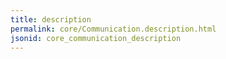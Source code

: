 ```yaml
---
title: description
permalink: core/Communication.description.html
jsonid: core_communication_description
---
```

